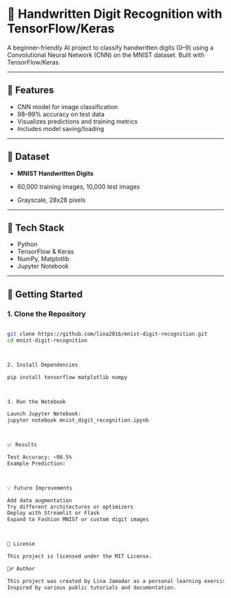 # 🧠 Handwritten Digit Recognition with TensorFlow/Keras


A beginner-friendly AI project to classify handwritten digits (0–9) using a Convolutional Neural Network (CNN) on the MNIST dataset. Built with TensorFlow/Keras.

---

## 📌 Features

- CNN model for image classification
- 98–99% accuracy on test data
- Visualizes predictions and training metrics
- Includes model saving/loading


---

## 📁 Dataset

- **MNIST Handwritten Digits**

- 60,000 training images, 10,000 test images
- Grayscale, 28x28 pixels

---

## 🧰 Tech Stack

- Python
- TensorFlow & Keras
- NumPy, Matplotlib
- Jupyter Notebook

---

## 🚀 Getting Started


### 1. Clone the Repository


```bash

git clone https://github.com/lina2016/mnist-digit-recognition.git
cd mnist-digit-recognition



2. Install Dependencies

pip install tensorflow matplotlib numpy



3. Run the Notebook

Launch Jupyter Notebook:
jupyter notebook mnist_digit_recognition.ipynb



📈 Results

Test Accuracy: ~98.5%
Example Prediction:



💡 Future Improvements

Add data augmentation
Try different architectures or optimizers
Deploy with Streamlit or Flask
Expand to Fashion MNIST or custom digit images



📜 License

This project is licensed under the MIT License.

🙋‍♂️ Author

This project was created by Lina Jamadar as a personal learning exercise using the MNIST dataset and TensorFlow/Keras.
Inspired by various public tutorials and documentation.
